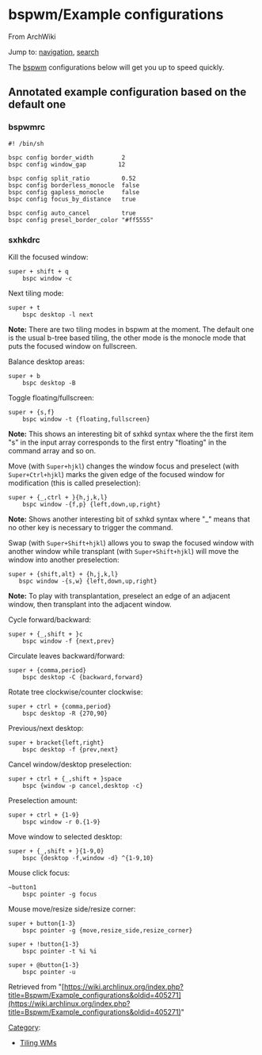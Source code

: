 # bspwm/Example configurations

From ArchWiki

Jump to: [navigation](#column-one), [search](#searchInput)

The [bspwm](/index.php/Bspwm "Bspwm") configurations below will get you up to speed quickly.

## Annotated example configuration based on the default one

### bspwmrc

```
#! /bin/sh

bspc config border_width        2
bspc config window_gap         12

bspc config split_ratio         0.52
bspc config borderless_monocle  false
bspc config gapless_monocle     false
bspc config focus_by_distance   true

bspc config auto_cancel         true
bspc config presel_border_color "#ff5555"

```

### sxhkdrc

Kill the focused window:

```
super + shift + q
    bspc window -c

```

Next tiling mode:

```
super + t
    bspc desktop -l next

```

**Note:** There are two tiling modes in bspwm at the moment. The default one is the usual b-tree based tiling, the other mode is the monocle mode that puts the focused window on fullscreen.

Balance desktop areas:

```
super + b
    bspc desktop -B

```

Toggle floating/fullscreen:

```
super + {s,f}
    bspc window -t {floating,fullscreen}

```

**Note:** This shows an interesting bit of sxhkd syntax where the the first item "s" in the input array corresponds to the first entry "floating" in the command array and so on.

Move (with `Super+hjkl`) changes the window focus and preselect (with `Super+Ctrl+hjkl`) marks the given edge of the focused window for modification (this is called preselection):

```
super + {_,ctrl + }{h,j,k,l}
    bspc window -{f,p} {left,down,up,right}

```

**Note:** Shows another interesting bit of sxhkd syntax where "_" means that no other key is necessary to trigger the command.

Swap (with `Super+Shift+hjkl`) allows you to swap the focused window with another window while transplant (with `Super+Shift+hjkl`) will move the window into another preselection:

```
super + {shift,alt} + {h,j,k,l}
   bspc window -{s,w} {left,down,up,right}

```

**Note:** To play with transplantation, preselect an edge of an adjacent window, then transplant into the adjacent window.

Cycle forward/backward:

```
super + {_,shift + }c
    bspc window -f {next,prev}

```

Circulate leaves backward/forward:

```
super + {comma,period}
    bspc desktop -C {backward,forward}

```

Rotate tree clockwise/counter clockwise:

```
super + ctrl + {comma,period}
    bspc desktop -R {270,90}

```

Previous/next desktop:

```
super + bracket{left,right}
    bspc desktop -f {prev,next}

```

Cancel window/desktop preselection:

```
super + ctrl + {_,shift + }space
    bspc {window -p cancel,desktop -c}

```

Preselection amount:

```
super + ctrl + {1-9}
    bspc window -r 0.{1-9}

```

Move window to selected desktop:

```
super + {_,shift + }{1-9,0}
    bspc {desktop -f,window -d} ^{1-9,10}

```

Mouse click focus:

```
~button1
    bspc pointer -g focus

```

Mouse move/resize side/resize corner:

```
super + button{1-3}
    bspc pointer -g {move,resize_side,resize_corner}

super + !button{1-3}
    bspc pointer -t %i %i

super + @button{1-3}
    bspc pointer -u

```

Retrieved from "[https://wiki.archlinux.org/index.php?title=Bspwm/Example_configurations&oldid=405271](https://wiki.archlinux.org/index.php?title=Bspwm/Example_configurations&oldid=405271)"

[Category](/index.php/Special:Categories "Special:Categories"):

*   [Tiling WMs](/index.php/Category:Tiling_WMs "Category:Tiling WMs")